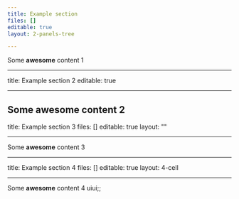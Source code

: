 ```yaml
---
title: Example section
files: []
editable: true
layout: 2-panels-tree

---
```

Some **awesome** content 1

---
title: Example section 2
editable: true

---
Some **awesome** content 2
---
title: Example section 3
files: []
editable: true
layout: ""

---
Some **awesome** content 3

---
title: Example section 4
files: []
editable: true
layout: 4-cell

---
Some **awesome** content 4
uiui;;